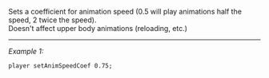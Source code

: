 Sets a coefficient for animation speed (0.5 will play animations half the speed, 2 twice the speed).<br>
Doesn't affect upper body animations (reloading, etc.)


---
*Example 1:*
```sqf
player setAnimSpeedCoef 0.75;
```